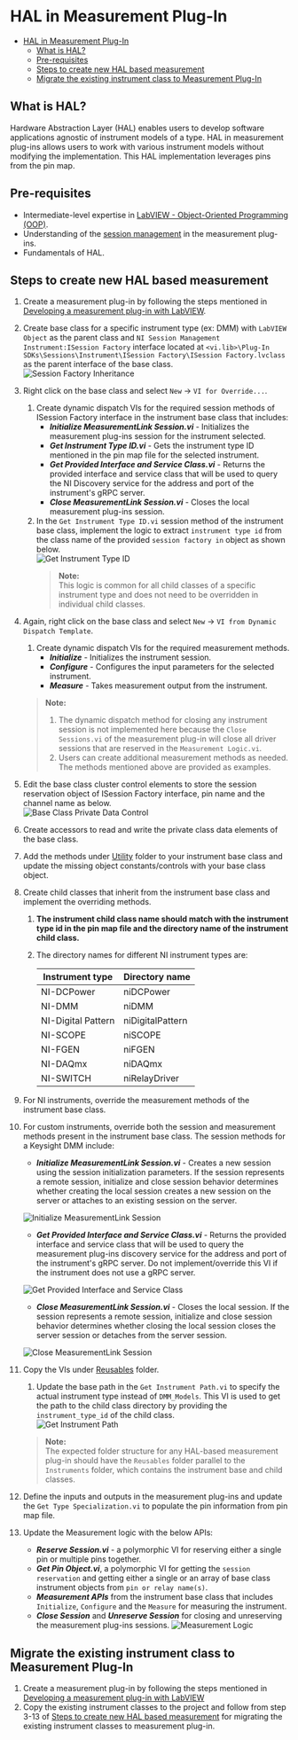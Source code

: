 # HAL in Measurement Plug-In

- [HAL in Measurement Plug-In](#hal-in-measurement-plug-in)
  - [What is HAL?](#what-is-hal)
  - [Pre-requisites](#pre-requisites)
  - [Steps to create new HAL based measurement](#steps-to-create-new-hal-based-measurement)
  - [Migrate the existing instrument class to Measurement Plug-In](#migrate-the-existing-instrument-class-to-measurement-plug-in)

## What is HAL?

Hardware Abstraction Layer (HAL) enables users to develop software applications agnostic of instrument models of a type. HAL in measurement plug-ins allows users to work with various instrument models without modifying the implementation. This HAL implementation leverages pins from the pin map.

## Pre-requisites

- Intermediate-level expertise in [LabVIEW - Object-Oriented Programming (OOP)](https://www.ni.com/en/support/documentation/supplemental/06/labview-object-oriented-programming--the-decisions-behind-the-de.html).
- Understanding of the [session management](https://www.ni.com/docs/en-US/bundle/measurementplugins/page/session-management.html) in the measurement plug-ins.
- Fundamentals of HAL.

## Steps to create new HAL based measurement

1. Create a measurement plug-in by following the steps mentioned in [Developing a measurement plug-in with LabVIEW](https://github.com/ni/measurement-plugin-labview?tab=readme-ov-file#developing-a-labview-measurement).
2. Create base class for a specific instrument type (ex: DMM) with `LabVIEW Object` as the parent class and `NI Session Management Instrument:ISession Factory` interface located at `<vi.lib>\Plug-In SDKs\Sessions\Instrument\ISession Factory\ISession Factory.lvclass` as the parent interface of the base class.  
    ![Session Factory Inheritance](<HAL Images/Session Factory Inheritance.png>)
3. Right click on the base class and select `New` -> `VI for Override...`.
   1. Create dynamic dispatch VIs for the required session methods of ISession Factory interface in the instrument base class that includes:
      - ***Initialize MeasurementLink Session.vi*** - Initializes the measurement plug-ins session for the instrument selected.
      - ***Get Instrument Type ID.vi*** - Gets the instrument type ID mentioned in the pin map file for the selected instrument.
      - ***Get Provided Interface and Service Class.vi*** - Returns the provided interface and service class that will be used to query the NI Discovery service for the address and port of the instrument's gRPC server.
      - ***Close MeasurementLink Session.vi*** - Closes the local measurement plug-ins session.
   2. In the `Get Instrument Type ID.vi` session method of the instrument base class, implement the logic to extract `instrument type id` from the class name of the provided `session factory in` object as shown below.  
        ![Get Instrument Type ID](<./HAL Images/Get Instrument Type ID.png>)
        > **Note:**  
        > This logic is common for all child classes of a specific instrument type and does not need to be overridden in individual child classes.  
4. Again, right click on the base class and select `New` -> `VI from Dynamic Dispatch Template`.
   1. Create dynamic dispatch VIs for the required measurement methods.
      - ***Initialize*** - Initializes the instrument session.
      - ***Configure*** - Configures the input parameters for the selected instrument.
      - ***Measure*** - Takes measurement output from the instrument.
    > **Note:**  
    > 1. The dynamic dispatch method for closing any instrument session is not implemented here because the `Close Sessions.vi` of the measurement plug-in will close all driver sessions that are reserved in the `Measurement Logic.vi`.  
    > 2. Users can create additional measurement methods as needed. The methods mentioned above are provided as examples.
5. Edit the base class cluster control elements to store the session reservation object of ISession Factory interface, pin name and the channel name as below.  
    ![Base Class Private Data Control](<./HAL Images/Base Class Private Data Control.png>)
6. Create accessors to read and write the private class data elements of the base class.
7. Add the methods under [Utility](https://github.com/NI-Measurement-Plug-Ins/abstraction-layer-labview/tree/main/Source/HAL%20Implementation/HAL/Instruments/DMM_Base/Utility) folder to your instrument base class and update the missing object constants/controls with your base class object.
8. Create child classes that inherit from the instrument base class and implement the overriding methods.
   1. **The instrument child class name should match with the instrument type id in the pin map file and the directory name of the instrument child class.**
   2. The directory names for different NI instrument types are:

      Instrument type | Directory name
      --- | ---
      NI-DCPower | niDCPower
      NI-DMM | niDMM
      NI-Digital Pattern | niDigitalPattern
      NI-SCOPE | niSCOPE
      NI-FGEN | niFGEN
      NI-DAQmx | niDAQmx
      NI-SWITCH | niRelayDriver

9. For NI instruments, override the measurement methods of the instrument base class.
10. For custom instruments, override both the session and measurement methods present in the instrument base class. The session methods for a Keysight DMM include:
    - ***Initialize MeasurementLink Session.vi*** - Creates a new session using the session initialization parameters. If the session represents a remote session, initialize and close session behavior determines whether creating the local session creates a new session on the server or attaches to an existing session on the server.

    ![Initialize MeasurementLink Session](<HAL Images/KeysightDmm Initialize MeasurementLink Session.png>)

    - ***Get Provided Interface and Service Class.vi*** - Returns the provided interface and service class that will be used to query the measurement plug-ins discovery service for the address and port of the instrument's gRPC server. Do not implement/override this VI if the instrument does not use a gRPC server.

    ![Get Provided Interface and Service Class](<HAL Images/KeysightDmm Get Provided Interface and Service Class.png>)

    - ***Close MeasurementLink Session.vi*** - Closes the local session. If the session represents a remote session, initialize and close session behavior determines whether closing the local session closes the server session or detaches from the server session.

    ![Close MeasurementLink Session](<HAL Images/KeysightDmm Close MeasurementLink Session.png>)

11. Copy the VIs under [Reusables](https://github.com/NI-Measurement-Plug-Ins/abstraction-layer-labview/tree/main/Source/HAL%20Implementation/HAL/Reusables) folder.
    1. Update the base path in the `Get Instrument Path.vi` to specify the actual instrument type instead of `DMM_Models`. This VI is used to get the path to the child class directory by providing the `instrument_type_id` of the child class.  
        ![Get Instrument Path](<./HAL Images/Get Instrument Path.png>)
    > **Note:**  
    > The expected folder structure for any HAL-based measurement plug-in should have the `Reusables` folder parallel to the `Instruments` folder, which contains the instrument base and child classes.
12. Define the inputs and outputs in the measurement plug-ins and update the `Get Type Specialization.vi` to populate the pin information from pin map file.
13. Update the Measurement logic with the below APIs:
    - ***Reserve Session.vi*** - a polymorphic VI for reserving either a single pin or multiple pins together.
    - ***Get Pin Object.vi***, a polymorphic VI for getting the `session reservation` and getting either a single or an array of base class instrument objects from `pin or relay name(s)`.
    - ***Measurement APIs*** from the instrument base class that includes `Initialize`, `Configure` and the `Measure` for measuring the instrument.
    - ***Close Session*** and ***Unreserve Session*** for closing and unreserving the measurement plug-ins sessions.
    ![Measurement Logic](<HAL Images/Measurement Logic.png>)

## Migrate the existing instrument class to Measurement Plug-In

1. Create a measurement plug-in by following the steps mentioned in [Developing a measurement plug-in with LabVIEW](https://github.com/ni/measurement-plugin-labview?tab=readme-ov-file#developing-a-labview-measurement)
2. Copy the existing instrument classes to the project and follow from step 3-13 of [Steps to create new HAL based measurement](#steps-to-create-new-hal-based-measurement) for migrating the existing instrument classes to measurement plug-in.

